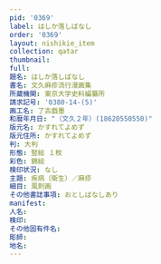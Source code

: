 ```yaml
---
pid: '0369'
label: はしか落しばなし
order: '0369'
layout: nishikie_item
collection: qatar
thumbnail: 
full: 
題名: はしか落しばなし
書名: 文久麻疹流行漫画集
所蔵機関: 東京大学史料編纂所
請求記号: '0380-14-(5)'
画工名: 了古戯墨
和暦年月日: "（文久２年）(18620550550)"
版元名: かすれてよめず
版元住所: かすれてよめず
判: 大判
形態: 竪絵 １枚
彩色: 錦絵
検印状況: なし
主題: 疾病（衛生）／麻疹
細目: 風刺画
その他書誌事項: おとしばなしあり
manifest: 
人名: 
検印: 
その他固有件名: 
彫師: 
地名: 
---
```

